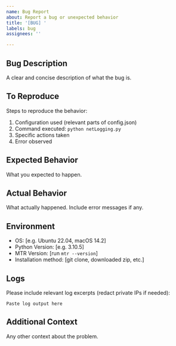 ```yaml
---
name: Bug Report
about: Report a bug or unexpected behavior
title: '[BUG] '
labels: bug
assignees: ''

---
```


## Bug Description
A clear and concise description of what the bug is.

## To Reproduce
Steps to reproduce the behavior:
1. Configuration used (relevant parts of config.json)
2. Command executed: `python netLogging.py`
3. Specific actions taken
4. Error observed

## Expected Behavior
What you expected to happen.

## Actual Behavior
What actually happened. Include error messages if any.

## Environment
- OS: [e.g. Ubuntu 22.04, macOS 14.2]
- Python Version: [e.g. 3.10.5]
- MTR Version: [run `mtr --version`]
- Installation method: [git clone, downloaded zip, etc.]

## Logs
Please include relevant log excerpts (redact private IPs if needed):

```
Paste log output here
```

## Additional Context
Any other context about the problem.
